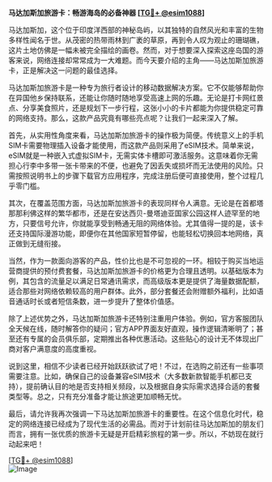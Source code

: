**马达加斯加旅游卡：畅游海岛的必备神器 [[TG💪+ @esim1088](https://t.me/s/esim1088)]**

马达加斯加，这个位于印度洋西部的神秘岛屿，以其独特的自然风光和丰富的生物多样性闻名于世。从茂密的热带雨林到广袤的草原，再到令人叹为观止的珊瑚礁，这片土地仿佛是一幅未被完全描绘的画卷。然而，对于想要深入探索这座岛国的游客来说，网络连接却常常成为一大难题。而今天要介绍的主角——马达加斯加旅游卡，正是解决这一问题的最佳选择。

马达加斯加旅游卡是一种专为旅行者设计的移动数据解决方案。它不仅能够帮助你在异国他乡保持联系，还能让你随时随地享受高速上网的乐趣。无论是打卡网红景点、分享美食照片，还是规划下一步行程，这张小小的卡片都能为你提供稳定可靠的网络支持。那么，这款产品究竟有哪些亮点呢？让我们一起来深入了解。

首先，从实用性角度来看，马达加斯加旅游卡的操作极为简便。传统意义上的手机SIM卡需要物理插入设备才能使用，而这款产品则采用了eSIM技术。简单来说，eSIM就是一种嵌入式虚拟SIM卡，无需实体卡槽即可激活服务。这意味着你无需担心行李中多带一张卡带来的不便，也避免了因丢失或损坏而无法使用的风险。只需按照说明书上的步骤下载官方应用程序，完成注册后便可直接使用，整个过程几乎零门槛。

其次，在覆盖范围方面，马达加斯加旅游卡的表现同样令人满意。无论是在首都塔那那利佛这样的繁华都市，还是在安达西贝-曼塔迪亚国家公园这样人迹罕至的地方，只要信号允许，你就能享受到畅通无阻的网络体验。尤其值得一提的是，该卡还支持国际漫游功能，即便你在其他国家短暂停留，也能轻松切换回本地网络，真正做到无缝衔接。

当然，作为一款面向游客的产品，性价比也是不可忽视的一环。相较于购买当地运营商提供的预付费套餐，马达加斯加旅游卡的价格更为合理且透明。以基础版本为例，其包含的流量足以满足日常通讯需求，而高级版本更是提供了海量数据配额，适合那些对网络依赖较高的用户群体。此外，部分套餐还会附赠额外福利，比如语音通话时长或者短信条数，进一步提升了整体价值感。

除了上述优势之外，马达加斯加旅游卡还特别注重用户体验。例如，官方客服团队全天候在线，随时解答你的疑问；官方APP界面友好直观，操作逻辑清晰明了；甚至还有专属的会员俱乐部，定期推出各种优惠活动。这些贴心的设计无不体现出厂商对客户满意度的高度重视。

说到这里，相信不少读者已经开始跃跃欲试了吧！不过，在选购之前还有一些事项需要注意。比如，确保自己的设备兼容eSIM技术（大多数新款智能手机都已支持），提前确认目的地是否支持相关频段，以及根据自身实际需求选择合适的套餐类型等。总之，只有充分准备才能让旅途更加顺畅无忧。

最后，请允许我再次强调一下马达加斯加旅游卡的重要性。在这个信息化时代，稳定的网络连接已经成为了现代生活的必需品。而对于计划前往马达加斯加的朋友们而言，拥有一张优质的旅游卡无疑是开启精彩旅程的第一步。所以，不妨现在就行动起来吧！

[[TG💪+ @esim1088](https://t.me/s/esim1088)]  
![Image](https://i.postimg.cc/4NQfJmqS/Snipaste-2025-05-13-00-14-12.png)